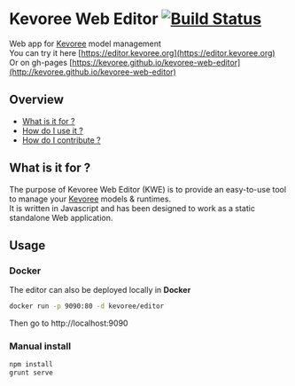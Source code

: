 # Kevoree Web Editor [![Build Status](https://travis-ci.org/kevoree/kevoree-web-editor.svg?branch=master)](https://travis-ci.org/kevoree/kevoree-web-editor)

Web app for [Kevoree](http://kevoree.org/) model management  
You can try it here [https://editor.kevoree.org](https://editor.kevoree.org)  
Or on gh-pages [https://kevoree.github.io/kevoree-web-editor](http://kevoree.github.io/kevoree-web-editor)

## Overview
 - [What is it for ?](README.md#what-is-it-for-)
 - [How do I use it ?](README.md#how-do-i-use-it-)
 - [How do I contribute ?](README.md#how-do-i-contribute-)

## What is it for ?
The purpose of Kevoree Web Editor (KWE) is to provide an easy-to-use tool to manage your [Kevoree](http://kevoree.org/) models  & runtimes.  
It is written in Javascript and has been designed to work as a static standalone Web application.

## Usage

### Docker
The editor can also be deployed locally in **Docker**
```sh
docker run -p 9090:80 -d kevoree/editor
```

Then go to http://localhost:9090

### Manual install
```sh
npm install
grunt serve
```
